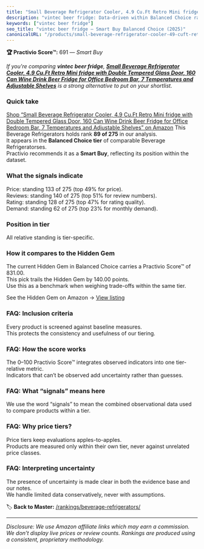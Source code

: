 ```yaml
---
title: "Small Beverage Refrigerator Cooler, 4.9 Cu.Ft Retro Mini fridge with Double Tempered Glass Door, 160 Can Wine Drink Beer Fridge for Office Bedroom Bar, 7 Temperatures and Adjustable Shelves"
description: "vintec beer fridge: Data-driven within Balanced Choice ranking using the Practivio Score™. Positioned by quality, value, demand, findability, momentum."
keywords: ["vintec beer fridge"]
seo_title: "vintec beer fridge — Smart Buy Balanced Choice (2025)"
canonicalURL: "/products/small-beverage-refrigerator-cooler-49-cuft-retro-mini-fridge-with-double-tempered-glass-door-160-can-wine-drink-beer-fridge-for-office-bedroom-bar-7-temperatures-and-adjustable-shelves-B0DKWPLTTH/"
---
```


**🏆 Practivio Score™:** 691 — _Smart Buy_


*If you're comparing **vintec beer fridge**, **[Small Beverage Refrigerator Cooler, 4.9 Cu.Ft Retro Mini fridge with Double Tempered Glass Door, 160 Can Wine Drink Beer Fridge for Office Bedroom Bar, 7 Temperatures and Adjustable Shelves](https://www.amazon.com/dp/B0DKWPLTTH?tag=practivio-20)** is a strong alternative to put on your shortlist.*
### Quick take
[Shop “Small Beverage Refrigerator Cooler, 4.9 Cu.Ft Retro Mini fridge with Double Tempered Glass Door, 160 Can Wine Drink Beer Fridge for Office Bedroom Bar, 7 Temperatures and Adjustable Shelves” on Amazon](https://www.amazon.com/dp/B0DKWPLTTH?tag=practivio-20)
This Beverage Refrigerators holds rank **89 of 275** in our analysis.  
It appears in the **Balanced Choice tier** of comparable Beverage Refrigeratorses.  
Practivio recommends it as a **Smart Buy**, reflecting its position within the dataset.

### What the signals indicate
Price: standing 133 of 275 (top 49% for price).  
Reviews: standing 140 of 275 (top 51% for review numbers).  
Rating: standing 128 of 275 (top 47% for rating quality).  
Demand: standing 62 of 275 (top 23% for monthly demand).

### Position in tier
All relative standing is tier-specific.

### How it compares to the Hidden Gem
The current Hidden Gem in Balanced Choice carries a Practivio Score™ of 831.00.  
This pick trails the Hidden Gem by 140.00 points.  
Use this as a benchmark when weighing trade-offs within the same tier.  

See the Hidden Gem on Amazon → [View listing](https://www.amazon.com/dp/B0786TJC33?tag=practivio-20)

### FAQ: Inclusion criteria
Every product is screened against baseline measures.  
This protects the consistency and usefulness of our tiering.

### FAQ: How the score works
The 0–100 Practivio Score™ integrates observed indicators into one tier-relative metric.  
Indicators that can’t be observed add uncertainty rather than guesses.

### FAQ: What “signals” means here
We use the word “signals” to mean the combined observational data used to compare products within a tier.

### FAQ: Why price tiers?
Price tiers keep evaluations apples-to-apples.  
Products are measured only within their own tier, never against unrelated price classes.

### FAQ: Interpreting uncertainty
The presence of uncertainty is made clear in both the evidence base and our notes.  
We handle limited data conservatively, never with assumptions.


🏷️ **Back to Master:** [/rankings/beverage-refrigerators/](/rankings/beverage-refrigerators/)

---
_Disclosure: We use Amazon affiliate links which may earn a commission. We don’t display live prices or review counts. Rankings are produced using a consistent, proprietary methodology._
